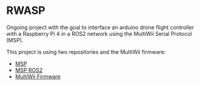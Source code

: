 # RWASP

Ongoing project with the goal to interface an arduino drone flight controller with a Raspberry Pi 4 in a ROS2 network using the MultiWii Serial Protocol (MSP).

This project is using two repositories and the MultiWii firmware:
- [MSP](https://github.com/christianrauch/msp.git)
- [MSP ROS2](https://github.com/christianrauch/multiwii_ros2.git)
- [MultiWii Firmware](https://github.com/multiwii/multiwii-firmware.git)
